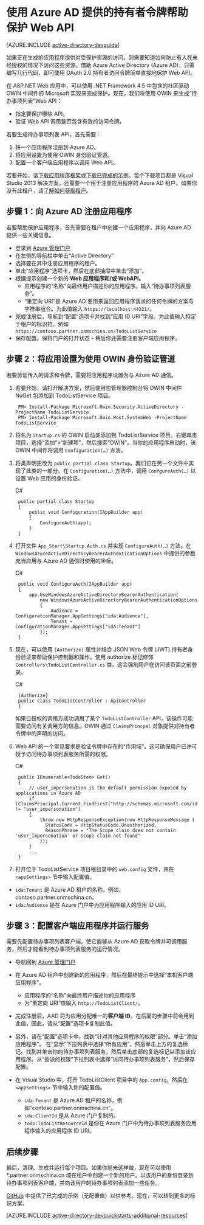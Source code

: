 <properties
    pageTitle="Azure AD .NET Web API 入门 | Azure"
    description="如何生成一个与 Azure AD 集成以进行身份验证和授权的 .NET MVC Web API。"
    services="active-directory"
    documentationcenter=".net"
    author="dstrockis"
    manager="mbaldwin"
    editor="" />
<tags
    ms.assetid="67e74774-1748-43ea-8130-55275a18320f"
    ms.service="active-directory"
    ms.workload="identity"
    ms.tgt_pltfrm="na"
    ms.devlang="dotnet"
    ms.topic="article"
    ms.date="01/23/2017"
    wacn.date="03/13/2017"
    ms.author="dastrock" />  


# 使用 Azure AD 提供的持有者令牌帮助保护 Web API
[AZURE.INCLUDE [active-directory-devguide](../../includes/active-directory-devguide.md)]

如果正在生成的应用程序提供对受保护资源的访问，则需要知道如何防止有人在未经授权的情况下访问这些资源。借助 Azure Active Directory (Azure AD)，只需编写几行代码，即可使用 OAuth 2.0 持有者访问令牌简单直接地保护 Web API。

在 ASP.NET Web 应用中，可以使用 .NET Framework 4.5 中包含的社区驱动 OWIN 中间件的 Microsoft 实现来完成保护。现在，我们将使用 OWIN 来生成“待办事项列表”Web API：

- 指定要保护哪些 API。
- 验证 Web API 调用是否包含有效的访问令牌。

若要生成待办事项列表 API，首先需要：

1. 将一个应用程序注册到 Azure AD。
2. 将应用设置为使用 OWIN 身份验证管道。
3. 配置一个客户端应用程序以调用 Web API。

若要开始，请[下载应用程序框架](https://github.com/AzureADQuickStarts/WebAPI-Bearer-DotNet/archive/skeleton.zip)或[下载已完成的示例](https://github.com/AzureADQuickStarts/WebAPI-Bearer-DotNet/archive/complete.zip)。每个下载项目都是 Visual Studio 2013 解决方案。还需要一个用于注册应用程序的 Azure AD 租户。如果你没有此租户，请[了解如何获取租户](/documentation/articles/active-directory-howto-tenant/)。

## 步骤 1：向 Azure AD 注册应用程序
若要帮助保护应用程序，首先需要在租户中创建一个应用程序，并向 Azure AD 提供一些关键信息。

-	登录到 [Azure 管理门户](https://manage.windowsazure.cn)
-	在左侧的导航栏中单击“Active Directory”
-	选择要在其中注册应用程序的租户。
-	单击“应用程序”选项卡，然后在底部抽屉中单击“添加”。
-	根据提示创建一个新的 **Web 应用程序和/或 WebAPI**。
    -	应用程序的“名称”向最终用户描述你的应用程序。输入“待办事项列表服务”。
    -	“重定向 URI”是 Azure AD 要用来返回应用程序请求的任何令牌的方案与字符串组合。为此值输入 `https://localhost:44321/`。
-	完成注册后，导航到“配置”选项卡并找到“应用 ID URI”字段。为此值输入特定于租户的标识符，例如 `https://contoso.partner.onmschina.cn/TodoListService`
- 保存配置。保持门户的打开状态 - 稍后你还需要注册客户端应用程序。

## 步骤 2：将应用设置为使用 OWIN 身份验证管道
若要验证传入的请求和令牌，需要将应用程序设置为与 Azure AD 通信。

1. 若要开始，请打开解决方案，然后使用包管理器控制台将 OWIN 中间件 NuGet 包添加到 TodoListService 项目。


		PM> Install-Package Microsoft.Owin.Security.ActiveDirectory -ProjectName TodoListService
		PM> Install-Package Microsoft.Owin.Host.SystemWeb -ProjectName TodoListService


2. 将名为 `Startup.cs` 的 OWIN 启动类添加到 TodoListService 项目。右键单击项目，选择“添加”>“新建项”，然后搜索“OWIN”。当你的应用程序启动时，该 OWIN 中间件将调用 `Configuration(…)` 方法。

3. 将类声明更改为 `public partial class Startup`。我们已在另一个文件中实现了此类的一部分。在 `Configuration(…)` 方法中，调用 `ConfgureAuth(…)` 以设置 Web 应用的身份验证。

	C#

		public partial class Startup
		{
			public void Configuration(IAppBuilder app)
			{
				ConfigureAuth(app);
			}
		}


4. 打开文件 `App_Start\Startup.Auth.cs` 并实现 `ConfigureAuth(…)` 方法。在 `WindowsAzureActiveDirectoryBearerAuthenticationOptions` 中提供的参数充当应用与 Azure AD 通信时使用的坐标。

	C#

		public void ConfigureAuth(IAppBuilder app)
		{
			app.UseWindowsAzureActiveDirectoryBearerAuthentication(
				new WindowsAzureActiveDirectoryBearerAuthenticationOptions
				{
					Audience = ConfigurationManager.AppSettings["ida:Audience"],
					Tenant = ConfigurationManager.AppSettings["ida:Tenant"]
				});
		}


5. 现在，可以使用 `[Authorize]` 属性并结合 JSON Web 令牌 (JWT) 持有者身份验证来帮助保护控制器和操作。使用 authorize 标记修饰 `Controllers\TodoListController.cs` 类。这会强制用户在访问该页面之前登录。

	C#

		[Authorize]
		public class TodoListController : ApiController
		{


    如果已授权的调用方成功调用了某个 `TodoListController` API，该操作可能需要访问有关调用方的信息。OWIN 通过 `ClaimsPrincpal` 对象提供对持有者令牌中的声明的访问。

6. Web API 的一个常见要求是验证令牌中存在的“作用域”。这可确保用户已许可授予访问待办事项列表服务所需的权限。

	C#

		public IEnumerable<TodoItem> Get()
		{
			// user_impersonation is the default permission exposed by applications in Azure AD
			if (ClaimsPrincipal.Current.FindFirst("http://schemas.microsoft.com/identity/claims/scope").Value != "user_impersonation")
			{
				throw new HttpResponseException(new HttpResponseMessage {
				  StatusCode = HttpStatusCode.Unauthorized,
				  ReasonPhrase = "The Scope claim does not contain 'user_impersonation' or scope claim not found"
				});
			}
			...
		}


7. 打开位于 TodoListService 项目根目录中的 `web.config` 文件，并在 `<appSettings>` 节中输入配置值。
  - `ida:Tenant` 是 Azure AD 租户的名称，例如，contoso.partner.onmschina.cn。
  - `ida:Audience` 是在 Azure 门户中为应用程序输入的应用 ID URI。

## 步骤 3：配置客户端应用程序并运行服务
需要先配置待办事项列表客户端，使它能够从 Azure AD 获取令牌并可调用服务，然后才能看到待办事项列表服务的运行情况。

- 导航回到 [Azure 管理门户](https://manage.windowsazure.cn)
- 在 Azure AD 租户中创建新的应用程序，然后在最终提示中选择“本机客户端应用程序”。
    -	应用程序的“名称”向最终用户描述你的应用程序
    -	为“重定向 URI”值输入 `http://TodoListClient/`。
- 完成注册后，AAD 将为应用分配唯一的**客户端 ID**。在后面的步骤中将会用到此值，因此，请从“配置”选项卡复制此值。
- 另外，请在“配置”选项卡中，找到“针对其他应用程序的权限”部分。单击“添加应用程序”。 在“显示”下拉列表中选择“所有应用”，然后单击上方的复选标记。找到并单击你的待办事项列表服务，然后单击底部的复选标记以添加该应用程序。从“委派的权限”下拉列表中选择“访问待办事项列表服务”，然后保存配置。

- 在 Visual Studio 中，打开 TodoListClient 项目中的 `App.config`，然后在 `<appSettings>` 节中输入你的配置值。
  
  - `ida:Tenant` 是 Azure AD 租户的名称，例如“contoso.partner.onmschina.cn”。
  - `ida:ClientId` 是从 Azure 门户复制的。
  - `todo:TodoListResourceId` 是你在 Azure 门户中为待办事项列表服务应用程序输入的应用程序 ID URI。

## 后续步骤
最后，清理、生成并运行每个项目。如果你尚未这样做，现在可以使用 *.partner.onmschina.cn 域在租户中创建一个新的用户。以该用户的身份登录到待办事项列表客户端，并向该用户的待办事项列表添加一些任务。

[GitHub](https://github.com/AzureADQuickStarts/WebAPI-Bearer-DotNet/archive/complete.zip) 中提供了已完成的示例（无配置值）以供参考。现在，可以转到更多的标识方案。

[AZURE.INCLUDE [active-directory-devquickstarts-additional-resources](../../includes/active-directory-devquickstarts-additional-resources.md)]

<!---HONumber=Mooncake_0306_2017-->
<!---Update_Description: wording update -->